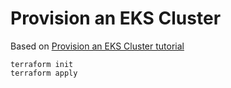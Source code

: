 # Provision an EKS Cluster

Based on [Provision an EKS Cluster tutorial](https://developer.hashicorp.com/terraform/tutorials/kubernetes/eks)

```
terraform init
terraform apply
```
